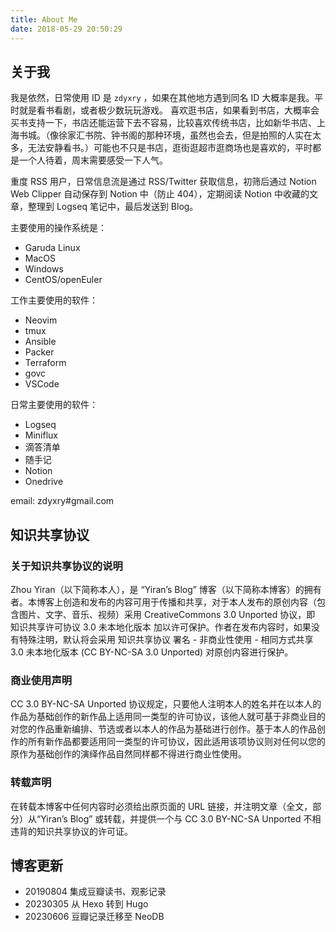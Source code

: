 ```yaml
---
title: About Me
date: 2018-05-29 20:50:29
---
```


## 关于我

我是依然，日常使用 ID 是 `zdyxry` ，如果在其他地方遇到同名 ID 大概率是我。平时就是看书看剧，或者极少数玩玩游戏。
喜欢逛书店，如果看到书店，大概率会买书支持一下，书店还能运营下去不容易，比较喜欢传统书店，比如新华书店、上海书城。（像徐家汇书院、钟书阁的那种环境，虽然也会去，但是拍照的人实在太多，无法安静看书。）可能也不只是书店，逛街逛超市逛商场也是喜欢的，平时都是一个人待着，周末需要感受一下人气。

重度 RSS 用户，日常信息流是通过 RSS/Twitter 获取信息，初筛后通过 Notion Web Clipper 自动保存到 Notion 中（防止 404），定期阅读 Notion 中收藏的文章，整理到 Logseq 笔记中，最后发送到 Blog。


主要使用的操作系统是：
- Garuda Linux
- MacOS
- Windows
- CentOS/openEuler

工作主要使用的软件：
- Neovim
- tmux
- Ansible
- Packer
- Terraform
- govc
- VSCode

日常主要使用的软件：
- Logseq
- Miniflux
- 滴答清单
- 随手记
- Notion
- Onedrive

email: zdyxry#gmail.com


## 知识共享协议

### 关于知识共享协议的说明
Zhou Yiran（以下简称本人），是 “Yiran’s Blog” 博客（以下简称本博客）的拥有者。本博客上创造和发布的内容可用于传播和共享，对于本人发布的原创内容（包含图片、文字、音乐、视频）采用 CreativeCommons 3.0 Unported 协议，即 知识共享许可协议 3.0 未本地化版本 加以许可保护。作者在发布内容时，如果没有特殊注明，默认将会采用 知识共享协议 署名 - 非商业性使用 - 相同方式共享 3.0 未本地化版本 (CC BY-NC-SA 3.0 Unported) 对原创内容进行保护。

### 商业使用声明
CC 3.0 BY-NC-SA Unported 协议规定，只要他人注明本人的姓名并在以本人的作品为基础创作的新作品上适用同一类型的许可协议，该他人就可基于非商业目的对您的作品重新编排、节选或者以本人的作品为基础进行创作。基于本人的作品创作的所有新作品都要适用同一类型的许可协议，因此适用该项协议则对任何以您的原作为基础创作的演绎作品自然同样都不得进行商业性使用。

### 转载声明
在转载本博客中任何内容时必须给出原页面的 URL 链接，并注明文章（全文，部分）从“Yiran’s Blog” 或转载，并提供一个与 CC 3.0 BY-NC-SA Unported 不相违背的知识共享协议的许可证。


## 博客更新

* 20190804 集成豆瓣读书、观影记录
* 20230305 从 Hexo 转到 Hugo
* 20230606 豆瓣记录迁移至 NeoDB